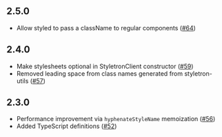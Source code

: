 ## 2.5.0

- Allow styled to pass a className to regular components ([#64](https://github.com/rtsao/styletron/pull/64))

## 2.4.0

- Make stylesheets optional in StyletronClient constructor ([#59](https://github.com/rtsao/styletron/pull/59))
- Removed leading space from class names generated from styletron-utils ([#57](https://github.com/rtsao/styletron/pull/57))

## 2.3.0

- Performance improvement via `hyphenateStyleName` memoization ([#56](https://github.com/rtsao/styletron/pull/56))
- Added TypeScript definitions ([#52](https://github.com/rtsao/styletron/pull/52))
